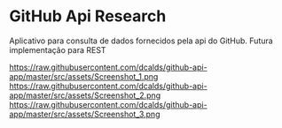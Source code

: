 # GitHub Api Research

Aplicativo para consulta de dados fornecidos pela api do GitHub.
Futura implementação para REST

https://raw.githubusercontent.com/dcalds/github-api-app/master/src/assets/Screenshot_1.png
https://raw.githubusercontent.com/dcalds/github-api-app/master/src/assets/Screenshot_2.png
https://raw.githubusercontent.com/dcalds/github-api-app/master/src/assets/Screenshot_3.png
